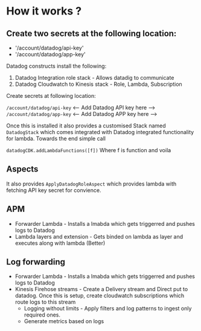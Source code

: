 # How it works ?

## Create two secrets at the following location:

- '/account/datadog/api-key'
- '/account/datadog/app-key'


Datadog constructs install the following:

1. Datadog Integration role stack - Allows datadig to communicate
2. Datadog Cloudwatch to Kinesis stack - Role, Lambda, Subscription

Create secrets at following location:

`/account/datadog/api-key`  <-- Add Datadog API key here -->
`/account/datadog/app-key`  <-- Add Datadog APP key here -->

Once this is installed it also provides a customised Stack named `DatadogStack` which comes integrated with Datadog integrated functionality for lambda. Towards the end simple call

`datadogCDK.addLambdaFunctions([f])` Where f is function and voila

## Aspects

It also provides `ApplyDatadogRoleAspect` which provides lambda with fetching API key secret for convience.

## APM

- Forwarder Lambda - Installs a lmabda which gets triggerred and pushes logs to Datadog
- Lambda layers and extension - Gets binded on lambda as layer and executes along with lambda (Better)

## Log forwarding

- Forwarder Lambda - Installs a lmabda which gets triggerred and pushes logs to Datadog
- Kinesis Firehose streams - Create a Delivery stream and Direct put to datadog.
    Once this is setup, create cloudwatch subscriptions which route logs to this stream
    - Logging without limits - Apply filters and log patterns to ingest only required ones.
    - Generate metrics based on logs